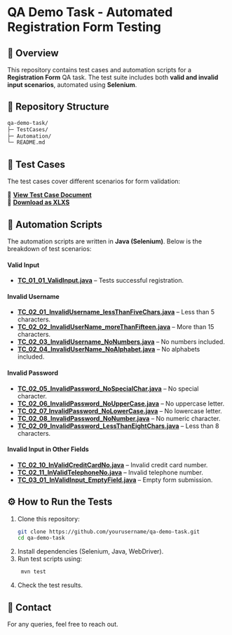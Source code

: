 # QA Demo Task - Automated Registration Form Testing

## 📌 Overview
This repository contains test cases and automation scripts for a **Registration Form** QA task. The test suite includes both **valid and invalid input scenarios**, automated using **Selenium**.

## 📂 Repository Structure

```sh
qa-demo-task/  
├─ TestCases/  
├─ Automation/  
└─ README.md  
```

## 📝 Test Cases
The test cases cover different scenarios for form validation:

🔹 **[View Test Case Document](TestCases/README.md)**  
🔹 **[Download as XLXS](TestCases/TestCasesRegistrationForm.xlsx)**  

## 🚀 Automation Scripts
The automation scripts are written in **Java (Selenium)**. Below is the breakdown of test scenarios:

#### Valid Input
- **[TC_01_01_ValidInput.java](Automation/TC_01_01_ValidInput.java)** – Tests successful registration.

#### Invalid Username
- **[TC_02_01_InvalidUsername_lessThanFiveChars.java](Automation/TC_02_01_InvalidUsername_lessThanFiveChars.java)** – Less than 5 characters.  
- **[TC_02_02_InvalidUserName_moreThanFifteen.java](Automation/TC_02_02_InvalidUserName_moreThanFifteen.java)** – More than 15 characters.  
- **[TC_02_03_InvalidUsername_NoNumbers.java](Automation/TC_02_03_InvalidUsername_NoNumbers.java)** – No numbers included.  
- **[TC_02_04_InvalidUserName_NoAlphabet.java](Automation/TC_02_04_InvalidUserName_NoAlphabet.java)** – No alphabets included.  

#### Invalid Password
- **[TC_02_05_InvalidPassword_NoSpecialChar.java](Automation/TC_02_05_InvalidPassword_NoSpecialChar.java)** – No special character.  
- **[TC_02_06_InvalidPassword_NoUpperCase.java](Automation/TC_02_06_InvalidPassword_NoUpperCase.java)** – No uppercase letter.  
- **[TC_02_07_InvalidPassword_NoLowerCase.java](Automation/TC_02_07_InvalidPassword_NoLowerCase.java)** – No lowercase letter.  
- **[TC_02_08_InvalidPassword_NoNumber.java](Automation/TC_02_08_InvalidPassword_NoNumber.java)** – No numeric character.  
- **[TC_02_09_InvalidPassword_LessThanEightChars.java](Automation/TC_02_09_InvalidPassword_LessThanEightChars.java)** – Less than 8 characters.  

#### Invalid Input in Other Fields
- **[TC_02_10_InValidCreditCardNo.java](Automation/TC_02_10_InValidCreditCardNo.java)** – Invalid credit card number.  
- **[TC_02_11_InValidTelephoneNo.java](Automation/TC_02_11_InValidTelephoneNo.java)** – Invalid telephone number.  
- **[TC_03_01_InValidInput_EmptyField.java](Automation/TC_03_01_InValidInput_EmptyField.java)** – Empty form submission.  

## ⚙️ How to Run the Tests
1. Clone this repository:
   ```sh
   git clone https://github.com/yourusername/qa-demo-task.git
   cd qa-demo-task
   ```
2. Install dependencies (Selenium, Java, WebDriver).
3. Run test scripts using:
   ```sh
    mvn test
   ```
4. Check the test results.

## 📧 Contact

For any queries, feel free to reach out.
